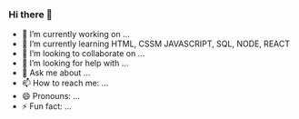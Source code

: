 ### Hi there 👋

- 🔭 I’m currently working on ...
- 🌱 I’m currently learning HTML, CSSM JAVASCRIPT, SQL, NODE, REACT
- 👯 I’m looking to collaborate on ...
- 🤔 I’m looking for help with ...
- 💬 Ask me about ...
- 📫 How to reach me: ...
- 😄 Pronouns: ...
- ⚡ Fun fact: ...

